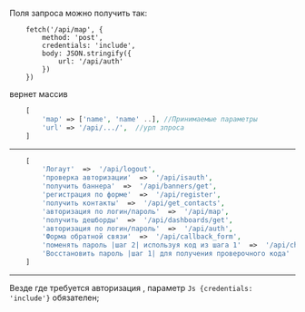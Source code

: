Поля запроса можно получить так:
```Js
    fetch('/api/map', {
        method: 'post',
        credentials: 'include',
        body: JSON.stringify({
            url: '/api/auth'
        })
    })
```

вернет массив
```php
    [
        'map' => ['name', 'name' ..], //Принимаемые параметры
        'url' => '/api/.../',  //урл зпроса
    ]
```

-----------------------------------------------------------------------
```PHP
    [
        'Логаут'  =>  '/api/logout',
        'проверка авторизации'  =>  '/api/isauth',
        'получить баннера'  =>  '/api/banners/get',
        'регистрация по форме'  =>  '/api/register',
        'получить контакты'  =>  '/api/get_contacts',
        'авторизация по логин/пароль'  =>  '/api/map',
        'получить дешборды'  =>  '/api/dashboards/get',
        'авторизация по логин/пароль'  =>  '/api/auth',
        'Форма обратной связи'  =>  '/api/callback_form',
        'поменять пароль |шаг 2| используя код из шага 1'  =>  '/api/change_password',
        'Восстановить пароль |шаг 1| для получения проверочного кода'  =>  '/api/restore_password'
    ]
```
--------------------------------------------------------------------------------------------------------
Везде где требуется авторизация , параметр ```Js {credentials: 'include'}``` обязателен;